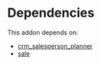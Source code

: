 # Dependencies

This addon depends on:

- [crm_salesperson_planner](https://github.com/bringout/oca-technical)
- [sale](https://github.com/bringout/oca-ocb-sale/tree/3e269fa48ad4d81d3305977a3a962b1dc0f75ef3/odoo-bringout-oca-ocb-sale)
